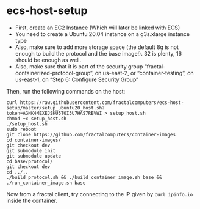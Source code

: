# ecs-host-setup

- First, create an EC2 Instance (Which will later be linked with ECS)
- You need to create a Ubuntu 20.04 instance on a g3s.xlarge instance type
- Also, make sure to add more storage space (the default 8g is not enough to build the protocol and the base image!). 32 is plenty, 16 should be enough as well.
- Also, make sure that it is part of the security group “fractal-containerized-protocol-group”, on us-east-2, or “container-testing”, on us-east-1, on “Step 6: Configure Security Group”

Then, run the following commands on the host:

```
curl https://raw.githubusercontent.com/fractalcomputers/ecs-host-setup/master/setup_ubuntu20_host.sh?token=AGNK4MEXEJSKU5TOI3U7HAS7RBVWI > setup_host.sh
chmod +x setup_host.sh
./setup_host.sh
sudo reboot
git clone https://github.com/fractalcomputers/container-images
cd container-images/
git checkout dev
git submodule init
git submodule update
cd base/protocol/
git checkout dev
cd ../..
./build_protocol.sh && ./build_container_image.sh base && ./run_container_image.sh base
```

Now from a fractal client, try connecting to the IP given by `curl ipinfo.io` inside the container.


